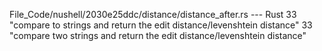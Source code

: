 File_Code/nushell/2030e25ddc/distance/distance_after.rs --- Rust
33         "compare to strings and return the edit distance/levenshtein distance"                                                                            33         "compare two strings and return the edit distance/levenshtein distance"

